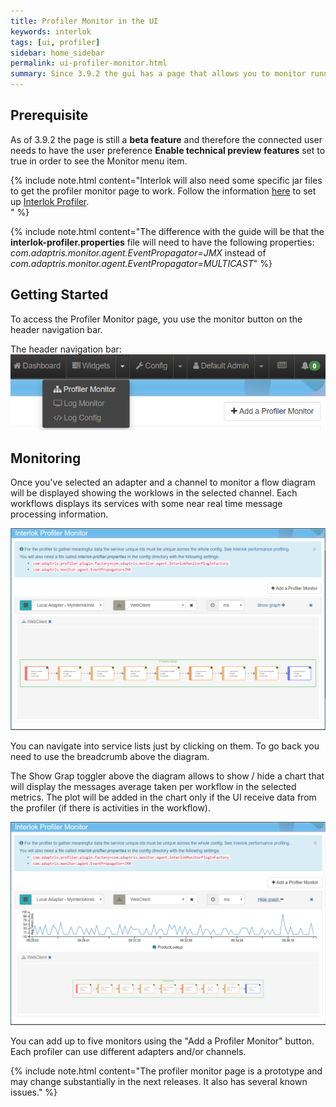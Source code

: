 ```yaml
---
title: Profiler Monitor in the UI
keywords: interlok
tags: [ui, profiler]
sidebar: home_sidebar
permalink: ui-profiler-monitor.html
summary: Since 3.9.2 the gui has a page that allows you to monitor running adapters using the Interlok Profiler.
---
```


## Prerequisite ##

As of 3.9.2 the page is still a **beta feature** and therefore the connected user needs to have the user preference **Enable technical preview features** set to true in order to see the Monitor menu item.

{% include note.html content="Interlok will also need some specific jar files to get the profiler monitor page to work. Follow the information [here](developer-profiler.html#setting-up) to set up [Interlok Profiler](developer-profiler.html).<br>" %}

{% include note.html content="The difference with the guide will be that the <b>interlok-profiler.properties</b> file will need to have the following properties:<br><i>com.adaptris.monitor.agent.EventPropagator=JMX</i> instead of <i>com.adaptris.monitor.agent.EventPropagator=MULTICAST</i>" %}


## Getting Started ##

To access the Profiler Monitor page, you use the monitor button on the header navigation bar.

The header navigation bar:
 ![Navigation bar with profiler monitor selected](./images/ui-user-guide/profiler-monitor-header-navigation.png)


## Monitoring ##

Once you've selected an adapter and a channel to monitor a flow diagram will be displayed showing the worklows in the selected channel.
Each workflows displays its services with some near real time message processing information.

![Profiler monitor page](./images/ui-user-guide/profiler-monitor-page.png)

You can navigate into service lists just by clicking on them. To go back you need to use the breadcrumb above the diagram.

The Show Grap toggler above the diagram allows to show / hide a chart that will display the messages average taken per workflow in the selected metrics.
The plot will be added in the chart only if the UI receive data from the profiler (if there is activities in the workflow).

![Profiler monitor page with chart](./images/ui-user-guide/profiler-monitor-page-with-chart.png)

You can add up to five monitors using the "Add a Profiler Monitor" button. Each profiler can use different adapters and/or channels.


{% include note.html content="The profiler monitor page is a prototype and may change substantially in the next releases. It also has several known issues." %}
